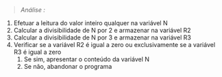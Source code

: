 > *Análise :*
1. Efetuar a leitura do valor inteiro qualquer na variável N
2. Calcular a divisibilidade de N por 2 e armazenar na variável R2
3. Calcular a divisibilidade de N por 3 e armazenar na variável R3
4. Verificar se a variável R2 é igual a zero ou exclusivamente se a variável R3 é igual a zero
    1. Se sim, apresentar o conteúdo da variável N
    2. Se não, abandonar o programa
